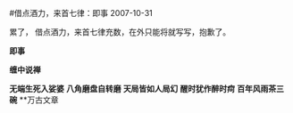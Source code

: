 #借点酒力，来首七律：即事
2007-10-31

累了， 借点酒力，来首七律充数，在外只能将就写写，抱歉了。
 
**即事**
 
**缠中说禅**
 
**无端生死入娑婆**
**八角磨盘自转磨**
**天局皆如人局幻**
**醒时犹作醉时疴**
**百年风雨茶三碗**
**万古文章